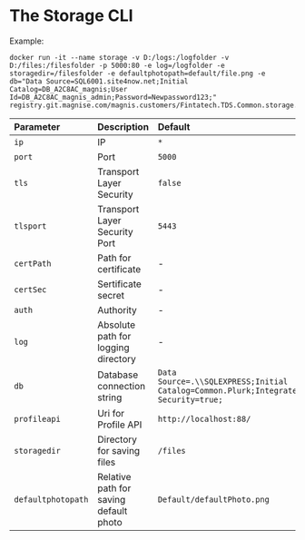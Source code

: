# The Storage CLI

Example: 
```
docker run -it --name storage -v D:/logs:/logfolder -v D:/files:/filesfolder -p 5000:80 -e log=/logfolder -e storagedir=/filesfolder -e defaultphotopath=default/file.png -e db="Data Source=SQL6001.site4now.net;Initial Catalog=DB_A2C8AC_magnis;User Id=DB_A2C8AC_magnis_admin;Password=Newpassword123;" registry.git.magnise.com/magnis.customers/Fintatech.TDS.Common.storage.api:test
```    

| Parameter | Description | Default |   
| :-----------  | :------------------ | :----- | 
| `ip` | IP | `*` |  
| `port` | Port | `5000` |  
| `tls` | Transport Layer Security | `false` |
| `tlsport` | Transport Layer Security Port | `5443` |  
| `certPath` | Path for certificate | - |
| `certSec` | Sertificate secret | -  |
| `auth` | Authority | -  |
| `log`              | Absolute path for logging directory | - |   
| `db`              | Database connection string | `Data Source=.\\SQLEXPRESS;Initial Catalog=Common.Plurk;Integrated Security=true;` |   
| `profileapi`              | Uri for Profile API | `http://localhost:88/` |   
| `storagedir`              | Directory for saving files | `/files` |   
| `defaultphotopath`              | Relative path for saving default photo | `Default/defaultPhoto.png` |   
